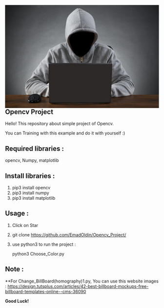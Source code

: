 <img src="hacker.jpg" align="right" />

## Opencv Project

Hello! 
This repository about simple project of Opencv.

You can Training with this example and do it with yourself :)

## Required libraries :
opencv, Numpy, matplotlib

## Install libraries :
1. pip3 install opencv
2. pip3 install numpy
3. pip3 install matplotlib

## Usage :
1. Click on Star
2. git clone https://github.com/EmadOldin/Opencv_Project/
3. use python3 to run the project :  

   python3 Choose_Color.py

## Note :
**For Change_BillBoard(homography)1.py, You can use this website images : https://design.tutsplus.com/articles/42-best-billboard-mockups-free-billboard-templates-online--cms-36090


**Good Luck!**
